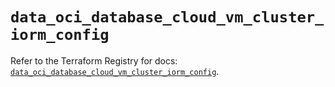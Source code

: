 # `data_oci_database_cloud_vm_cluster_iorm_config`

Refer to the Terraform Registry for docs: [`data_oci_database_cloud_vm_cluster_iorm_config`](https://registry.terraform.io/providers/oracle/oci/6.18.0/docs/data-sources/database_cloud_vm_cluster_iorm_config).
